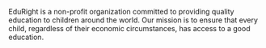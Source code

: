 EduRight is a non-profit organization committed to providing quality education to children around the world. Our mission is to ensure that every child, regardless of their economic circumstances, has access to a good education.
